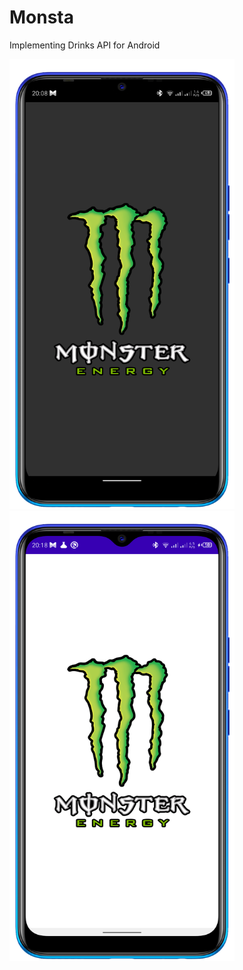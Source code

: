 # Monsta
Implementing Drinks API for Android


<img height="720px" width="360px" src="images/monster_night.png"/> <img height="720px" width="360px" src="images/monster_light.png"/>
